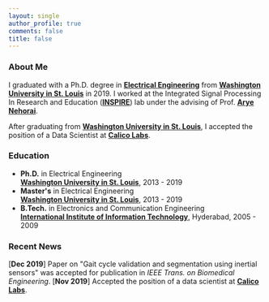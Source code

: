```yaml
---
layout: single
author_profile: true
comments: false
title: false
---
```


### About Me
I graduated with a Ph.D. degree in [__Electrical Engineering__](http://ese.wustl.edu/) from [__Washington University in St. Louis__](http://wustl.edu) in 2019. I worked at the Integrated Signal Processing In Research and Education ([__INSPIRE__](https://www.ese.wustl.edu/~nehorai/lab.html)) lab under the advising of Prof. [__Arye Nehorai__](https://www.ese.wustl.edu/~nehorai/index.html).

After graduating from [__Washington University in St. Louis__](http://wustl.edu), I accepted the position of a Data Scientist at [__Calico Labs__](https://www.calicolabs.com/).

### Education
* **Ph.D.** in Electrical Engineering  
  [__Washington University in St. Louis__](http://wustl.edu), 2013 - 2019
* **Master's** in Electrical Engineering  
  [__Washington University in St. Louis__](http://wustl.edu), 2013 - 2019
* **B.Tech.** in Electronics and Communication Engineering  
  [__International Institute of Information Technology__](https://www.iiit.ac.in/), Hyderabad, 2005 - 2009  


### Recent News
[**Dec 2019**] Paper on "Gait cycle validation and segmentation using inertial sensors" was accepted for publication in _IEEE Trans. on Biomedical Engineering_. 
[**Nov 2019**] Accepted the position of a data scientist at [__Calico Labs__](https://www.calicolabs.com/).

